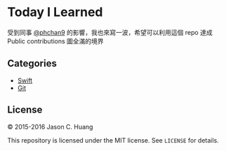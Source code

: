 # Today I Learned

受到同事 [@phchan9](https://github.com/phchan9) 的影響，我也來寫一波，希望可以利用這個 repo 達成 Public contributions 圖全滿的境界

## Categories

- [Swift](swift)
- [Git](git)

## License

&copy; 2015-2016 Jason C. Huang

This repository is licensed under the MIT license. See `LICENSE` for
details.
